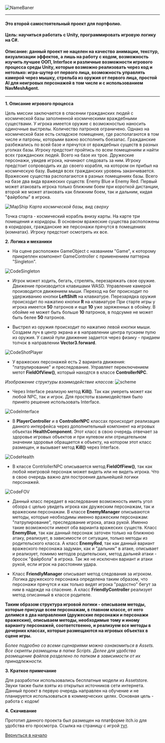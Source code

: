 <a id="Start"></a>

![NameBaner](https://user-images.githubusercontent.com/47788812/166119592-ca3a4e64-09ea-47e8-866d-4613f9778337.png)

---

#### Это второй самостоятельный проект для портфолио.
#### Цель: научиться работать с Unity, программировать игровую логику на C#.
#### Описание: данный проект не нацелен на качество анимации, текстур, визуализации эффектов, а лишь на работу с кодом, возможность изучить лучшее ООП, Interface и различные возможности игрового процесса среды Unity, которые возможно реализовать через код и нетолько: игра-шутер от первого лица, возможность управлять камерой через мышку, стрельба из оружия от первого лица, простой AI для неигровых персонажей в том числе и с использованием NavMeshAgent.

---

__1. Описание игрового процесса__

Цель миссии заключается в спасении гражданских людей с космической базы заполненной космическими враждебными существами. 
У игрока имеется оружие с возможностью наносить одиночные выстрелы. Количество патронов ограничено. Однако на космической базе есть складское помещение, где располагаются в том числе и патроны, которыми важно восполнить боезапас. 
Гражданские разбежались по всей базе и прячутся от враждебных существ в разных уголках базы. Игроку предстоит пройтись по всем помещениям и найти всех гражданских людей. Всего на базе их трое. Дружеские персонажи, увидев игрока, начинают следовать за ним. Игроку предстоит сопроводить их до своего корабля, на котором он прибыл на космическую базу. Выведя всех гражданских уровень заканчивается.
Вражеские существа располагаются в разных помещениях базы. Всего на базе два вида вражеских существ: Enemy Blue и  Enemy Red. Первый может атаковать игрока только ближним боем при короткой дистанции, второй же может атаковать как ближним боем, так и дальним, кидая "файрболы" в игрока.

![MapShip](https://user-images.githubusercontent.com/47788812/161409850-beaca21f-c41c-4955-baa6-bdcfb32470ad.PNG)
_Карта космической базы, вид сверху_

Точка старта - космический корабль внизу карты. На карте три помещения и коридоры. В основном вражеские существа расположены в коридорах, гражданские же персонажи прячутся в помещениях (комнатах). Игроку предстоит осмотреть их все.

__2. Логика и механики__

* На сцене расположен GameObject с названием "Game", к которому прикреплен компонент GameController с применением паттерна "Singleton".

![CodeSingleton](https://user-images.githubusercontent.com/47788812/166121218-3811c6c3-c100-4811-b896-7ab64c5e90f9.PNG)

* Игрок может ходить, бегать, стрелять, перезаряжать свое оружие.
Движение производится клавишами WASD. Управление камерой производится движением мыши. Переход на бег происходит по удерживанию кнопки __LeftShift__ на клавиатуре. Перезарядка оружия происходит по нажатию кнопки __R__ на клавиатуре
При старте игры у игрока имеется __50__ патронов и еще __10__ уже заряженных в обойму. В обойме не может быть больше __10__ патронов, в подсумке не может быть белее __50__ патронов.

* Выстрел из оружия происходит по нажатию левой кнопки мыши. Создаем луч в центр экрана и в направлении центра пускаем пулю из оружия. У самой пули движение задается через физику - придаем толчок в направлении __Vector3.forward__.

![CodeShotPlayer](https://user-images.githubusercontent.com/47788812/166121510-7c973697-ada7-405b-8f7a-31e55875aa4d.PNG)

* У вражеских персонажей есть 2 варианта движения: "патрулирование" и преследование. Управляет переключением метот __FieldOfView()__, который находтся в классе __ControllerNPC__.

_Изображение структуры взаимодействие классов:_
![scheme](https://user-images.githubusercontent.com/47788812/166917447-40083137-52eb-4ca7-98ac-dbc3be7382f6.PNG)

* Через Interface реализую метод __Kill()__. Так как умереть может как любой NPC, так и игрок. Для простоты взаимодействия было принято решение использовать Interface.

![CodeInterface](https://user-images.githubusercontent.com/47788812/167145026-f234e833-d68e-480f-8035-9b578146edf9.PNG)

* В __PlayerController__ и в __ControllerNPC__ классах происходит реализация данного интерфейса через дополнительный компонент на игровых объектах __HealthComponent__. Этот класс в свою очередь отвечает за здоровье игровых объектов и при нулевом или отрицательном значении здоровья обращается к объекту, на котором этот класс размещен, и вызывает метод __Kill()__ через Interface.

![CodeHealth](https://user-images.githubusercontent.com/47788812/167146172-792619f9-037a-419f-af53-8fdf46cf358c.PNG)

* В классе ContrlollerNPC описывается метод __FieldOfFiew()__, так как любой неигровой персонаж может видеть или не видеть игрока. Что в свою очередь важно для построения дальнейшей логики персонажей. 

![CodeFOV](https://user-images.githubusercontent.com/47788812/167148359-8249b9c7-88ad-4ca2-8e4a-981fee6a6710.PNG)

* Данный класс передает в наследование возможность иметь угол обзора с целью увидеть игрока как дружеским персонажам, так и вражеским персонажам. В классе __EnemyManager__ описываются методы, которые необходимы именно вражеским персонажам: "патрулирование", преследование игрока, атака рукой. Именно такие возможности имеют оба варианта вражеских существ. Класс __EnemyBlue__, так как данный персонаж заточен только на ближнюю атаку, реализует, в зависимости от ситуации, только методы из родительского класса. А класс __EnemyRed__, так как данный вариант вражеского персонажа задуман, как и "дальник" в атаке, описывает и реализует, помимо методов родительских, метод дальней атаки - бросок "файрбола" в игрока. Так же не исключен вариант и атаки рукой, если игрок на расстоянии удара. 

* Класс __FriendlyManager__ описывает метод следования за игроком. Логика дружеского персонажа определена таким образом, что персонажи прячутся и как только видят игрока "радостно" бегут за ним в надежде на спасение. А класс __FriendlyController__ реализует метод описанный в классе родителе. 

__Таким образом структура игровой логики - описываем методы, которые присуще всем персонажам, в главном классе, от него делимся в два направления (дружеские персонажи и персонажи вражеские), описываем методы, необходимые тому и иному варианту персонажей, соответственно, и реализуем все методы в дочерних классах, которые размещаются на игровых объектах в сцене игры.__

_Более подробно со всеми сценариями можно ознакомиться в Assets. Все скрипты размещены в папке Scripts. Делее для удобства размещение файлов разделено по папкам в зависимости от их принадлежности._

__3. Краткое примечание__

Для разработки использовались бесплатные модели из Assetstore. Звуки также были взяты из открытых источников сети интернета. Данный проект в первую очередь направлен на обучение и не планируется использоваться в коммерческих целях. Основная цель - работа с кодом!

__4. Скачивание__

Прототип данного проекта был размещен на платформе itch.io для удобства его просмотра.
Ссылка на страницу с игрой [тут](https://aleksandrshatokhin.itch.io/space-mission).

[Вернуться в начало](#Start)